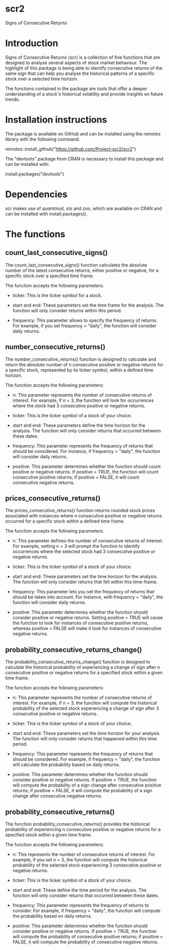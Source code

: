 # scr2
Signs of Consecutive Returns

# Introduction

Signs of Consecutive Returns (scr) is a collection of five functions that are designed to analyse several aspects of stock market behaviour.
The highlight of this package is being able to identify consecutive returns of the same sign that can help you analyse the historical patterns of a specific stock over a selected time horizon. 

The functions contained in the package are tools that offer a deeper understanding of a stock's historical volatility and provide insights on future trends.


# Installation instructions

The package is available on GitHub and can be installed using the remotes library with the following command:

remotes::install_github("https://github.com/Project-scr2/scr2")

The "devtools" package from CRAN is necessary to install this package and can be installed with:

install.packages("devtools")

# Dependencies

scr makes use of $quantmod$, $xts$ and $zoo$, which are available on CRAN and can be installed with
install.packages().

# The functions

## count_last_consecutive_signs()

The count_last_consecutive_signs() function calculates the absolute number of the latest consecutive returns, either positive or negative, for a specific stock over a specified time frame.

The function accepts the following parameters:

- ticker: This is the ticker symbol for a stock.

- start and end: These parameters set the time frame for the analysis. The function will only consider returns within this period.

- frequency: This parameter allows to specify the frequency of returns. For example, if you set frequency = "daily", the function will consider daily returns.

## number_consecutive_returns()

The number_consecutive_returns() function is designed to calculate and return the absolute number of n consecutive positive or negative returns for a specific stock, represented by its ticker symbol, within a defined time horizon.

The function accepts the following parameters:

- n: This parameter represents the number of consecutive returns of interest. For example, if n = 3, the function will look for occurrences where the stock had 3 consecutive positive or negative returns.

- ticker: This is the ticker symbol of a stock of your choice.

- start and end: These parameters define the time horizon for the analysis. The function will only consider returns that occurred between these dates.

- frequency: This parameter represents the frequency of returns that should be considered. For instance, if frequency = "daily", the function will consider daily returns.

- positive: This parameter determines whether the function should count positive or negative returns. If positive = TRUE, the function will count consecutive positive returns; if positive = FALSE, it will count consecutive negative returns.

## prices_consecutive_returns()

The prices_consecutive_returns() function returns rounded stock prices associated with instances where n consecutive positive or negative returns occurred for a specific stock within a defined time frame.

The function accepts the following parameters:

- n: This parameter defines the number of consecutive returns of interest. For example, setting n = 3 will prompt the function to identify occurrences where the selected stock had 3 consecutive positive or negative returns.

- ticker: This is the ticker symbol of a stock of your choice.

- start and end: These parameters set the time horizon for the analysis. The function will only consider returns that fell within this time-frame.

- frequency: This parameter lets you set the frequency of returns that should be taken into account. For instance, with frequency = "daily", the function will consider daily returns.

- positive: This parameter determines whether the function should consider positive or negative returns. Setting positive = TRUE will cause the function to look for instances of consecutive positive returns, whereas positive = FALSE will make it look for instances of consecutive negative returns.

## probability_consecutive_returns_change()

The probability_consecutive_returns_change() function is designed to calculate the historical probability of experiencing a change of sign after n consecutive positive or negative returns for a specified stock within a given time frame.

The function accepts the following parameters:

- n: This parameter represents the number of consecutive returns of interest. For example, if n = 3, the function will compute the historical probability of the selected stock experiencing a change of sign after 3 consecutive positive or negative returns.

- ticker: This is the ticker symbol of a stock of your choice.

- start and end: These parameters set the time horizon for your analysis. The function will only consider returns that happened within this time period.

- frequency: This parameter represents the frequency of returns that should be considered. For example, if frequency = "daily", the function will calculate the probability based on daily returns.

- positive: This parameter determines whether the function should consider positive or negative returns. If positive = TRUE, the function will compute the probability of a sign change after consecutive positive returns; if positive = FALSE, it will compute the probability of a sign change after consecutive negative returns.

## probability_consecutive_returns()

The function probability_consecutive_returns() provides the historical probability of experiencing n consecutive positive or negative returns for a specified stock within a given time frame.

The function accepts the following parameters:

- n: This represents the number of consecutive returns of interest. For example, if you set n = 3, the function will compute the historical probability of the selected stock experiencing 3 consecutive positive or negative returns.

- ticker: This is the ticker symbol of a stock of your choice.

- start and end: These define the time period for the analysis. The function will only consider returns that occurred between these dates.

- frequency: This parameter represents the frequency of returns to consider. For example, if frequency = "daily", the function will compute the probability based on daily returns.

- positive: This parameter determines whether the function should consider positive or negative returns. If positive = TRUE, the function will compute the probability of consecutive positive returns; if positive = FALSE, it will compute the probability of consecutive negative returns.


